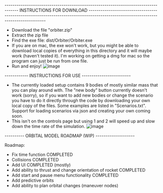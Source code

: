 ------------------------------------------------------------------------------------- INSTRUCTIONS FOR DOWNLOAD --------------------------------------------------------------------------------------------------------------------------------------
- Download the file "orbiter.zip"
- Extract the zip file
- Find the exe file: dist/Orbiter/Orbiter.exe
- If you are on mac, the exe won't work, but you might be able to download local copies of everything in this directory and it will maybe work (haven't tested it). I'm working on getting a dmg for mac so the program can just be run from one file.
- Run and enjoy!
![image](https://github.com/user-attachments/assets/b0f916f9-f91b-4231-909d-313a7c98a863)


------------ INSTRUCTIONS FOR USE -------------------------

- The currently loaded setup contains 9 bodies of mostly similar mass that you can play around with. The "new body" button currently doesn't work (sorry), so if you want to add new bodies or change the scenario you have to do it directly through the code by downloading your own local copy of the files. Some examples are listed in "Scenarios.txt". Support for loading scenarios via json and creating your own coming soon.
- This isn't on the controls page but using 1 and 2 will speed up and slow down the time rate of the simulation.
![image](https://github.com/user-attachments/assets/72b1c05b-3e14-48ab-b7ad-db6225bbfc40)


---------- ORBITAL MODEL ROADMAP (WIP) --------------------

Roadmap:
- Fix time function      COMPLETED
- Collisions             COMPLETED
- Add UI                 COMPLETED (mostly)
- Add ability to thrust and change orientation of rocket      COMPLETED
- Add start and pause menu functionality        COMPLETED
- Add predictive orbits
- Add ability to plan orbital changes (maneuver nodes)
